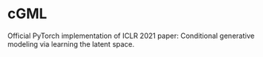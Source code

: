 # cGML
Official PyTorch implementation of ICLR 2021 paper: Conditional generative modeling via learning the latent space.
